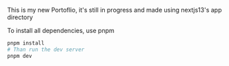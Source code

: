 This is my new Portoflio, it's still in progress and made using nextjs13's app directory

To install all dependencies, use pnpm

```bash
pnpm install
# Than run the dev server
pnpm dev
```


